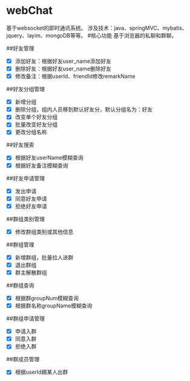 # webChat
基于websocket的即时通讯系统。
涉及技术：java、springMVC、mybatis、jquery、layim、mongoDB等等。
#核心功能
基于浏览器的私聊和群聊。

##好友管理
- [x] 添加好友：根据好友user_name添加好友
- [x] 删除好友：根据好友user_name删除好友
- [x] 修改备注：根据userId、friendId修改remarkName

##好友分组管理
- [x] 新增分组
- [x] 删除分组，组内人员移到默认好友分，默认分组名为：好友
- [x] 改变单个好友分组
- [x] 批量改变好友分组
- [x] 更改分组名称

##好友搜索
- [x] 根据好友userName模糊查询
- [x] 根据好友备注模糊查询

##好友申请管理
- [x] 发出申请
- [x] 同意好友申请
- [x] 拒绝好友申请

##群组类别管理
- [x] 修改群组类别或其他信息

##群组管理
- [x] 新增群组，批量拉人进群
- [x] 退出群组
- [x] 群主解散群组

##群组查询
- [x] 根据群groupNum模糊查询
- [x] 根据群名称groupName模糊查询
 
##群组申请管理
- [x] 申请入群
- [x] 同意入群
- [x] 拒绝入群

##群成员管理
- [x] 根据userId踢某人出群





